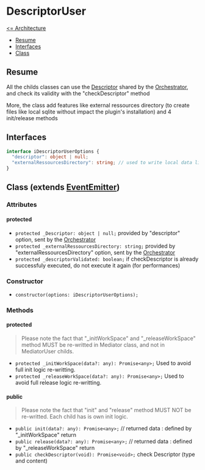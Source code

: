 # DescriptorUser

[<= Architecture](./architecture.md)

* [Resume](#resume)
* [Interfaces](#interfaces)
* [Class](#class-extends-eventemitter)

## Resume

All the childs classes can use the [Descriptor](./Descriptor.md) shared by the [Orchestrator](./Orchestrator.md), and check its validity with the "checkDescriptor" method

More, the class add features like external ressources directory (to create files like local sqlite without impact the plugin's installation) and 4 init/release methods

## Interfaces

```typescript
interface iDescriptorUserOptions {
  "descriptor": object | null;
  "externalRessourcesDirectory": string; // used to write local data like sqlite database, json files, pictures, etc...
}
```

## Class (extends [EventEmitter](https://nodejs.org/api/events.html#events_class_eventemitter))

### Attributes

#### protected

  * ``` protected _Descriptor: object | null; ``` provided by "descriptor" option, sent by the [Orchestrator](./Orchestrator.md)
  * ``` protected _externalRessourcesDirectory: string; ``` provided by "externalRessourcesDirectory" option, sent by the [Orchestrator](./Orchestrator.md)
  * ``` protected _descriptorValidated: boolean; ``` if checkDescriptor is already successfuly executed, do not execute it again (for performances)

### Constructor

  * ``` constructor(options: iDescriptorUserOptions); ```

### Methods

#### protected

> Please note the fact that "_initWorkSpace" and "_releaseWorkSpace" method MUST be re-writted in Mediator class, and not in MediatorUser childs.

  * ``` protected _initWorkSpace(data?: any): Promise<any>; ``` Used to avoid full init logic re-writting.
  * ``` protected _releaseWorkSpace(data?: any): Promise<any>; ``` Used to avoid full release logic re-writting.

#### public

> Please note the fact that "init" and "release" method MUST NOT be re-writted. Each child has is own init logic.

  * ``` public init(data?: any): Promise<any>; ``` // returned data : defined by "_initWorkSpace" return
  * ``` public release(data?: any): Promise<any>; ``` // returned data : defined by "_releaseWorkSpace" return
  * ``` public checkDescriptor(void): Promise<void>; ``` check Descriptor (type and content)
